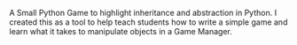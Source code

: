 A Small Python Game to highlight inheritance and abstraction in Python. I created this as a tool to help teach students how to write a simple game and learn what it takes to manipulate objects in a Game Manager.
